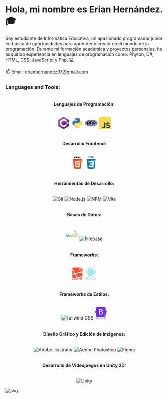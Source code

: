 # Hola, mi nombre es Erian Hernández. 🎓

Soy estudiante de Informática Educativa, un apasionado programador junior en busca de oportunidades para aprender y crecer en el mundo de la programación.
Durante mi formación académica y proyectos personales, he adquirido experiencia en lenguajes de programación como: Phyton, C#, HTML, CSS, JavaScript y Php. 💻

📫 Email: erianhernandez97@gmail.com
<p align="center">
</p>


<div>
  <h3>Languages and Tools:</h3>

  <!-- Lenguajes de Programación -->
  <div style="display: grid; justify-items: center;">
    <h4>Lenguajes de Programación:</h4>
    <p>
      <img src="https://raw.githubusercontent.com/devicons/devicon/master/icons/csharp/csharp-original.svg" alt="C#" width="40" height="40"/>
      <img src="https://raw.githubusercontent.com/devicons/devicon/master/icons/python/python-original.svg" alt="Python" width="40" height="40"/>
      <img src="https://raw.githubusercontent.com/devicons/devicon/master/icons/php/php-original.svg" alt="PHP" width="40" height="40"/>
      <img src="https://raw.githubusercontent.com/devicons/devicon/master/icons/javascript/javascript-original.svg" alt="JavaScript" width="40" height="40"/>
    </p>
  </div>

  <!-- Desarrollo Frontend -->
  <div style="display: grid; justify-items: center;">
    <h4>Desarrollo Frontend:</h4>
    <p>
      <img src="https://raw.githubusercontent.com/devicons/devicon/master/icons/html5/html5-original-wordmark.svg" alt="HTML5" width="40" height="40"/>
      <img src="https://raw.githubusercontent.com/devicons/devicon/master/icons/css3/css3-original-wordmark.svg" alt="CSS3" width="40" height="40"/>
    </p>
  </div>

  <!-- Herramientas de Desarrollo -->
  <div style="display: grid; justify-items: center;">
    <h4>Herramientas de Desarrollo:</h4>
    <p>
      <img src="https://www.vectorlogo.zone/logos/git-scm/git-scm-icon.svg" alt="Git" width="40" height="40"/>
      <img src="https://cdn.jsdelivr.net/gh/devicons/devicon/icons/nodejs/nodejs-original.svg" alt="Node.js" width="40" height="40"/>
      <img src="https://cdn.jsdelivr.net/gh/devicons/devicon/icons/npm/npm-original-wordmark.svg" alt="NPM" width="40" height="40"/>
      <img src="https://vitejs.dev/logo.svg" alt="Vite" width="40" height="40"/>
    </p>
  </div>

  <!-- Bases de Datos -->
  <div style="display: grid; justify-items: center;">
    <h4>Bases de Datos:</h4>
    <p>
      <img src="https://raw.githubusercontent.com/devicons/devicon/master/icons/mysql/mysql-original-wordmark.svg" alt="MySQL" width="40" height="40"/>
      <img src="https://www.vectorlogo.zone/logos/firebase/firebase-icon.svg" alt="Firebase" width="40" height="40"/>
    </p>
  </div>

  <!-- Frameworks -->
  <div style="display: grid; justify-items: center;">
    <h4>Frameworks:</h4>
    <p>
      <img src="https://raw.githubusercontent.com/devicons/devicon/master/icons/laravel/laravel-plain-wordmark.svg" alt="Laravel" width="40" height="40"/>
      <img src="https://raw.githubusercontent.com/devicons/devicon/master/icons/react/react-original-wordmark.svg" alt="React" width="40" height="40"/>
    </p>
  </div>

  <!-- Frameworks de Estilos -->
  <div style="display: grid; justify-items: center;">
    <h4>Frameworks de Estilos:</h4>
    <p>
      <img src="https://www.vectorlogo.zone/logos/tailwindcss/tailwindcss-icon.svg" alt="Tailwind CSS" width="40" height="40"/>
      <img src="https://raw.githubusercontent.com/devicons/devicon/master/icons/bootstrap/bootstrap-plain-wordmark.svg" alt="Bootstrap" width="40" height="40"/>
    </p>
  </div>

  <!-- Diseño Gráfico y Edición de Imágenes -->
  <div style="display: grid; justify-items: center;">
    <h4>Diseño Gráfico y Edición de Imágenes:</h4>
    <p>
      <img src="https://www.vectorlogo.zone/logos/adobe_illustrator/adobe_illustrator-icon.svg" alt="Adobe Illustrator" width="40" height="40"/>
      <img src="https://cdn.jsdelivr.net/gh/devicons/devicon/icons/photoshop/photoshop-line.svg" alt="Adobe Photoshop" width="40" height="40"/>
      <img src="https://www.vectorlogo.zone/logos/figma/figma-icon.svg" alt="Figma" width="40" height="40"/>
    </p>
  </div>

  <!-- Desarrollo de Videojuegos en Unity 2D -->
  <div style="display: grid; justify-items: center;">
    <h4>Desarrollo de Videojuegos en Unity 2D:</h4>
    <p>
      <img src="https://www.vectorlogo.zone/logos/unity3d/unity3d-icon.svg" alt="Unity" width="40" height="40"/>
    </p>
  </div>
</div>

<img src="https://raw.githubusercontent.com/Trilokia/Trilokia/379277808c61ef204768a61bbc5d25bc7798ccf1/bottom_header.svg" alt="svg"/>
